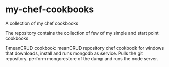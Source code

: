 # my-chef-cookbooks
A collection of my chef cookbooks

The repository contains the collection of few of my simple and start point cookbooks

1)meanCRUD cookbook: meanCRUD repository chef cookbook for windows that downloads, install and runs mongodb as service. Pulls the git repository. perform mongorestore of the dump and runs the node server. 
